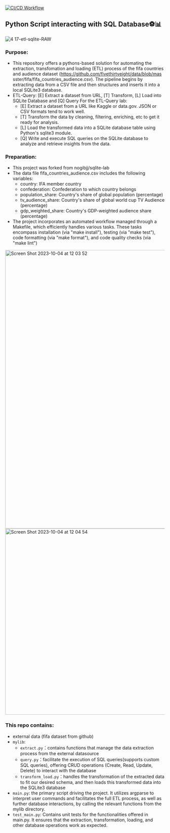 [![CI/CD Workflow](https://github.com/nogibjj/IDS706_miniproject5_xk10/actions/workflows/cicd.yml/badge.svg)](https://github.com/nogibjj/IDS706_miniproject5_xk10/actions/workflows/cicd.yml)
## Python Script interacting with SQL Database⚽️📊
![4 17-etl-sqlite-RAW](https://github.com/nogibjj/sqlite-lab/assets/58792/b39b21b4-ccb4-4cc4-b262-7db34492c16d)

### Purpose:
* This repository offers a pythons-based solution for automating the extraction, transfomation and loading (ETL) process of the fifa countries and audience dataset (https://github.com/fivethirtyeight/data/blob/mas sster/fifa/fifa_countries_audience.csv). The pipeline begins by extracting data from a CSV file and then structures and inserts it into a local SQLite3 database.
* ETL-Query:  [E] Extract a dataset from URL, [T] Transform, [L] Load into SQLite Database and [Q] Query
For the ETL-Query lab:
  * [E] Extract a dataset from a URL like Kaggle or data.gov. JSON or CSV formats tend to work well.
  * [T] Transform the data by cleaning, filtering, enriching, etc to get it ready for analysis.
  * [L] Load the transformed data into a SQLite database table using Python's sqlite3 module.
  * [Q] Write and execute SQL queries on the SQLite database to analyze and retrieve insights from the data.

### Preparation:
* This project was forked from nogibjj/sqlite-lab
* The data file fifa_countries_audience.csv includes the following variables:
  * country: IFA member country
  * confederation: Confederation to which country belongs
  * population_share: Country's share of global population (percentage)
  * tv_audience_share: Country's share of global world cup TV Audience (percentage)
  * gdp_weighted_share: Country's GDP-weighted audience share (percentage)
* The project incorporates an automated workflow managed through a Makefile, which efficiently handles various tasks. These tasks encompass installation (via "make install"), testing (via "make test"), code formatting (via "make format"), and code quality checks (via "make lint")
<img width="881" alt="Screen Shot 2023-10-04 at 12 03 52" src="https://github.com/nogibjj/IDS706_miniproject5_xk10/assets/143849077/1ebb6e7d-d801-4b8a-8663-817a77233eeb">
<img width="589" alt="Screen Shot 2023-10-04 at 12 04 54" src="https://github.com/nogibjj/IDS706_miniproject5_xk10/assets/143849077/4135b5a1-2e14-4915-861e-783fe9a58763">

### This repo contains:
* external data (fifa dataset from github)
* `mylib`:
    * `extract.py`：contains functions that manage the data extraction process from the external datasource
    * `query.py`：facilitate the execution of SQL queries(supports custom SQL queries), offering CRUD operations (Create, Read, Update, Delete) to interact with the database
    * `transform_load.py`：handles the transformation of the extracted data to fit our desired schema, and then loads this transformed data into the SQLite3 database
* `main.py`: the primary script driving the project. It utilizes argparse to interpret user commands and facilitates the full ETL process, as well as further database interactions, by calling the relevant functions from the mylib directory.
* `test_main.py`: Contains unit tests for the functionalities offered in main.py. It ensures that the extraction, transformation, loading, and other database operations work as expected.



